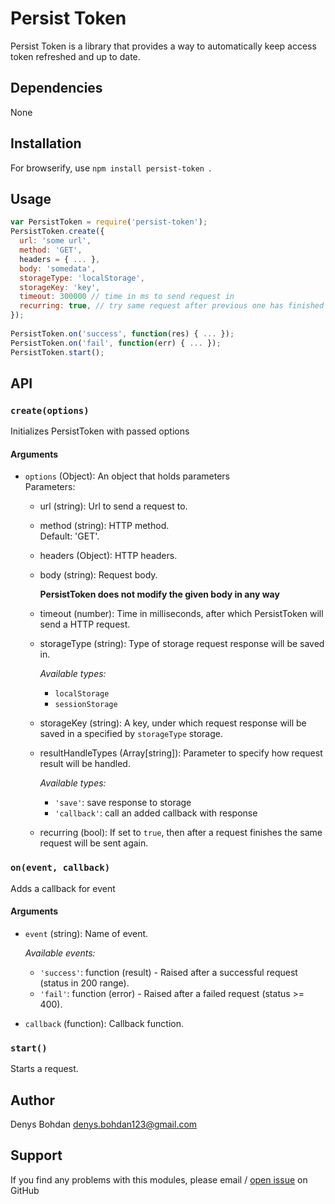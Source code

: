 
# Persist Token  
Persist Token is a library that provides a way to automatically keep access token refreshed and up to date.  
  
## Dependencies  
None  
  
## Installation  
For browserify, use ```npm install persist-token ```.  
  
## Usage  
 ```javascript  
 var PersistToken = require('persist-token');  
 PersistToken.create({  
   url: 'some url',  
   method: 'GET',  
   headers = { ... },  
   body: 'somedata',  
   storageType: 'localStorage',  
   storageKey: 'key',  
   timeout: 300000 // time in ms to send request in  
   recurring: true, // try same request after previous one has finished  
 });  
  
 PersistToken.on('success', function(res) { ... });  
 PersistToken.on('fail', function(err) { ... });  
 PersistToken.start();  
```  
  
## API  
  
### ```create(options)```  
  
Initializes PersistToken with passed options  
  
#### Arguments  
  
* ```options``` (Object): An object that holds parameters  
Parameters:  
   * url (string): Url to send a request to.  
  
   * method (string): HTTP method.  
      Default: 'GET'.  
  
   * headers (Object): HTTP headers.  
  
   * body (string): Request body.  
  
      **PersistToken does not modify the given body in any way**  
   * timeout (number): Time in milliseconds, after which PersistToken will send a HTTP request.  
   * storageType (string): Type of storage request response will be saved in.  
  
      *Available types:*  
      - ```localStorage```  
      - ```sessionStorage```  
   * storageKey (string): A key, under which request response will be saved in a specified by ```storageType``` storage.
   * resultHandleTypes (Array[string]): Parameter to specify how request result will be handled.
		
		*Available types:*
		- ```'save'```: save response to storage
		- ```'callback'```: call an added callback with response
   * recurring (bool): If set to ```true```, then after a request finishes the same request will be sent again.  
  
### ```on(event, callback)```  
  
Adds a callback for event  
  
#### Arguments  
  
* ```event``` (string): Name of event.  
  
   *Available events:*  
   - ```'success'```: function (result) - Raised after a successful request (status in 200 range).  
   - ```'fail'```: function (error) - Raised after a failed request (status >= 400).  
* ```callback``` (function): Callback function.  
  
### ```start()```  
  
Starts a request.  
  
## Author  
  
Denys Bohdan denys.bohdan123@gmail.com  
  
## Support  
  
If you find any problems with this modules, please email / [open issue](https://github.com/BogdanDenis/refresh-token-persist/issues/new) on GitHub